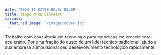 ```yaml
---
date: '2024-11-03T08:00:55-03:00'
title: Tiago M da Silveira
cascade:
  featured_image: "/images/cover.jpg"
---
```


Trabalho com consultoria em tecnologia para empresas em crescimento acelerado. Por uma fração do custo de um líder técnico tradicional, ajudo a sua empresa a impulsionar seu desenvolvimento tecnológico rapidamente.
